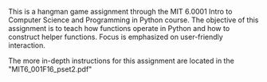 This is a hangman game assignment through the MIT 6.0001 Intro to Computer Science and Programming in Python course.
The objective of this assignment is to teach how functions operate in Python and how to construct helper functions. Focus is emphasized on user-friendly interaction.

The more in-depth instructions for this assignment are located in the "MIT6_001F16_pset2.pdf"

